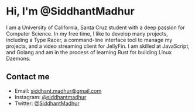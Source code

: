 # Hi, I'm @SiddhantMadhur

I am a University of California, Santa Cruz student with a deep passion for Computer Science. In my free time, I like to develop many projects, including a Type Racer, a command-line interface tool to manage my projects, and a video streaming client for JellyFin. I am skilled at JavaScript, and Golang and am in the process of learning Rust for building Linux Daemons.


## Contact me
- Email: siddhant.madhur@gmail.com
- Instagram: [@siddhantmadhur](https://www.instagram.com/siddhantmadhur/)
- Twitter: [@SiddhantMadhur](https://twitter.com/siddhantmadhur)



